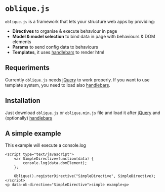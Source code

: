 # `oblique.js`

`oblique.js` is a framework that lets your structure web apps by providing:

+ **Directives** to organise & execute behaviour in page
+ **Model & model selection** to bind data in page with behaviours & DOM elements
+ **Params** to send config data to behaviours
+ **Templates**, it uses [handlebars](http://handlebarsjs.com/) to render html

## Requeriments

Currently `oblique.js` needs  [jQuery](http://jquery.com/) to work properly. If you want to use template system, you need to load also [handlebars](http://handlebarsjs.com/).

## Installation

Just download `oblique.js` or `oblique.min.js` file and load it after [jQuery](http://jquery.com/) and (optionally) [handlebars](http://handlebarsjs.com/)

## A simple example

This example will execute a console.log

```
<script type="text/javascript">
    var SimpleDirective=function(data) {
        console.log(data.domElement);
    };
    
    Oblique().registerDirective("SimpleDirective", SimpleDirective);
</script>
<p data-ob-directive="SimpleDirective">simple example<p>

```


